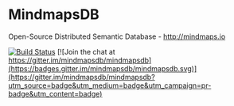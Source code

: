 # MindmapsDB
Open-Source Distributed Semantic Database - http://mindmaps.io

[![Build Status](https://travis-ci.org/mindmapsdb/mindmapsdb.svg?branch=master)](https://travis-ci.org/mindmapsdb/mindmapsdb)
[![Join the chat at https://gitter.im/mindmapsdb/mindmapsdb](https://badges.gitter.im/mindmapsdb/mindmapsdb.svg)](https://gitter.im/mindmapsdb/mindmapsdb?utm_source=badge&utm_medium=badge&utm_campaign=pr-badge&utm_content=badge)